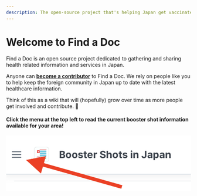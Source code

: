 ```yaml
---
description: The open-source project that's helping Japan get vaccinated!
---
```


# Welcome to Find a Doc

Find a Doc is an open source project dedicated to gathering and sharing health related information and services in Japan.

Anyone can [**become a contributor**](https://app.gitbook.com/invite/Hmir5Cugknp7uJaXBpz1/94vH2CSObJutobSAA9Ft) to Find a Doc. We rely on people like you to help keep the foreign community in Japan up to date with the latest healthcare information.

Think of this as a wiki that will (hopefully) grow over time as more people get involved and contribute. :tada:

#### Click the menu at the top left to read the current booster shot information available for your area!

![](<.gitbook/assets/welcome-directions (1).PNG>)
